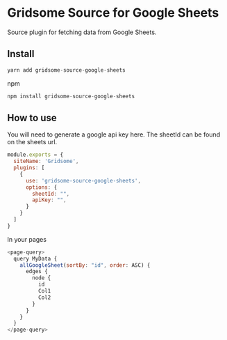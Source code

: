 # Gridsome Source for Google Sheets

Source plugin for fetching data from Google Sheets. 

## Install 

```js
yarn add gridsome-source-google-sheets
```
npm
```js
npm install gridsome-source-google-sheets
```

## How to use

You will need to generate a google api key here. The sheetId can be found on the sheets url.
```js
module.exports = {
  siteName: 'Gridsome',
  plugins: [
    {
      use: 'gridsome-source-google-sheets',
      options: {
        sheetId: "",
        apiKey: "",
      }
    }
  ]
}
```

In your pages

```js
<page-query>
  query MyData {
    allGoogleSheet(sortBy: "id", order: ASC) {
      edges {
        node {
          id
          Col1
          Col2
        }
      }
    }
  }
</page-query>
```